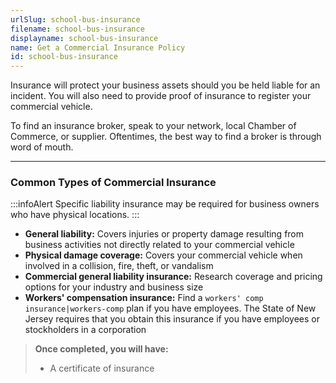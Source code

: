 ```yaml
---
urlSlug: school-bus-insurance
filename: school-bus-insurance
displayname: school-bus-insurance
name: Get a Commercial Insurance Policy
id: school-bus-insurance
---
```

Insurance will protect your business assets should you be held liable for an incident. You will also need to provide proof of insurance to register your commercial vehicle.

To find an insurance broker, speak to your network, local Chamber of Commerce, or supplier. Oftentimes, the best way to find a broker is through word of mouth.

- - -

### Common Types of Commercial Insurance

:::infoAlert 
 Specific liability insurance may be required for business owners who have physical locations.
:::

* **General liability:** Covers injuries or property damage resulting from business activities not directly related to your commercial vehicle
* **Physical damage coverage:** Covers your commercial vehicle when involved in a collision, fire, theft, or vandalism
* **Commercial general liability insurance:** Research coverage and pricing options for your industry and business size
* **Workers' compensation insurance:** Find a `workers' comp insurance|workers-comp` plan if you have employees. The State of New Jersey requires that you obtain this insurance if you have employees or stockholders in a corporation

> **Once completed, you will have:**
>
> * A certificate of insurance
